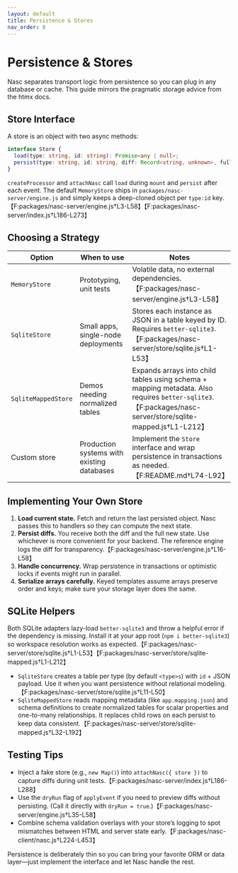 ```yaml
---
layout: default
title: Persistence & Stores
nav_order: 8
---
```


# Persistence & Stores

Nasc separates transport logic from persistence so you can plug in any database or cache. This guide mirrors the pragmatic storage advice from the htmx docs.

## Store Interface

A store is an object with two async methods:

```ts
interface Store {
  load(type: string, id: string): Promise<any | null>;
  persist(type: string, id: string, diff: Record<string, unknown>, full: any): Promise<void>;
}
```

`createProcessor` and `attachNasc` call `load` during `mount` and `persist` after each event. The default `MemoryStore` ships in `packages/nasc-server/engine.js` and simply keeps a deep-cloned object per `type:id` key.【F:packages/nasc-server/engine.js†L3-L58】【F:packages/nasc-server/index.js†L186-L273】

## Choosing a Strategy

| Option | When to use | Notes |
| --- | --- | --- |
| `MemoryStore` | Prototyping, unit tests | Volatile data, no external dependencies.【F:packages/nasc-server/engine.js†L3-L58】 |
| `SqliteStore` | Small apps, single-node deployments | Stores each instance as JSON in a table keyed by ID. Requires `better-sqlite3`.【F:packages/nasc-server/store/sqlite.js†L1-L53】 |
| `SqliteMappedStore` | Demos needing normalized tables | Expands arrays into child tables using schema + mapping metadata. Also requires `better-sqlite3`.【F:packages/nasc-server/store/sqlite-mapped.js†L1-L212】 |
| Custom store | Production systems with existing databases | Implement the `Store` interface and wrap persistence in transactions as needed.【F:README.md†L74-L92】 |

## Implementing Your Own Store

1. **Load current state.** Fetch and return the last persisted object. Nasc passes this to handlers so they can compute the next state.
2. **Persist diffs.** You receive both the diff and the full new state. Use whichever is more convenient for your backend. The reference engine logs the diff for transparency.【F:packages/nasc-server/engine.js†L16-L58】
3. **Handle concurrency.** Wrap persistence in transactions or optimistic locks if events might run in parallel.
4. **Serialize arrays carefully.** Keyed templates assume arrays preserve order and keys; make sure your storage layer does the same.

## SQLite Helpers

Both SQLite adapters lazy-load `better-sqlite3` and throw a helpful error if the dependency is missing. Install it at your app root (`npm i better-sqlite3`) so workspace resolution works as expected.【F:packages/nasc-server/store/sqlite.js†L1-L53】【F:packages/nasc-server/store/sqlite-mapped.js†L1-L212】

- `SqliteStore` creates a table per type (by default `<type>s`) with `id` + JSON payload. Use it when you want persistence without relational modeling.【F:packages/nasc-server/store/sqlite.js†L11-L50】
- `SqliteMappedStore` reads mapping metadata (like `app.mapping.json`) and schema definitions to create normalized tables for scalar properties and one-to-many relationships. It replaces child rows on each persist to keep data consistent.【F:packages/nasc-server/store/sqlite-mapped.js†L32-L192】

## Testing Tips

- Inject a fake store (e.g., `new Map()`) into `attachNasc({ store })` to capture diffs during unit tests.【F:packages/nasc-server/index.js†L186-L288】
- Use the `dryRun` flag of `applyEvent` if you need to preview diffs without persisting. (Call it directly with `dryRun = true`.)【F:packages/nasc-server/engine.js†L35-L58】
- Combine schema validation overlays with your store’s logging to spot mismatches between HTML and server state early.【F:packages/nasc-client/nasc.js†L224-L453】

Persistence is deliberately thin so you can bring your favorite ORM or data layer—just implement the interface and let Nasc handle the rest.
